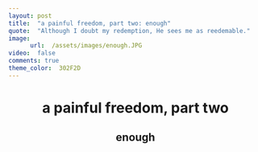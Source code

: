 ```yaml
---
layout: post
title:  "a painful freedom, part two: enough"
quote:  "Although I doubt my redemption, He sees me as reedemable."
image:
      url:  /assets/images/enough.JPG
video:  false
comments: true
theme_color:  302F2D
---
```


# <center>a painful freedom, part two</center>  
   ## <center>enough</center>

